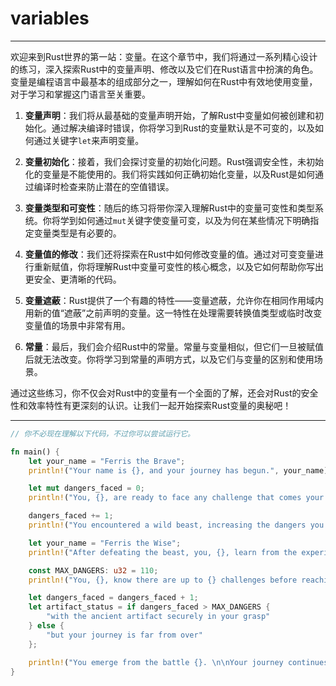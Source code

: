 # variables

---

欢迎来到Rust世界的第一站：变量。在这个章节中，我们将通过一系列精心设计的练习，深入探索Rust中的变量声明、修改以及它们在Rust语言中扮演的角色。变量是编程语言中最基本的组成部分之一，理解如何在Rust中有效地使用变量，对于学习和掌握这门语言至关重要。

1. **变量声明**：我们将从最基础的变量声明开始，了解Rust中变量如何被创建和初始化。通过解决编译时错误，你将学习到Rust的变量默认是不可变的，以及如何通过关键字`let`来声明变量。

2. **变量初始化**：接着，我们会探讨变量的初始化问题。Rust强调安全性，未初始化的变量是不能使用的。我们将实践如何正确初始化变量，以及Rust是如何通过编译时检查来防止潜在的空值错误。

3. **变量类型和可变性**：随后的练习将带你深入理解Rust中的变量可变性和类型系统。你将学到如何通过`mut`关键字使变量可变，以及为何在某些情况下明确指定变量类型是有必要的。

4. **变量值的修改**：我们还将探索在Rust中如何修改变量的值。通过对可变变量进行重新赋值，你将理解Rust中变量可变性的核心概念，以及它如何帮助你写出更安全、更清晰的代码。

5. **变量遮蔽**：Rust提供了一个有趣的特性——变量遮蔽，允许你在相同作用域内用新的值“遮蔽”之前声明的变量。这一特性在处理需要转换值类型或临时改变变量值的场景中非常有用。

6. **常量**：最后，我们会介绍Rust中的常量。常量与变量相似，但它们一旦被赋值后就无法改变。你将学习到常量的声明方式，以及它们与变量的区别和使用场景。

通过这些练习，你不仅会对Rust中的变量有一个全面的了解，还会对Rust的安全性和效率特性有更深刻的认识。让我们一起开始探索Rust变量的奥秘吧！

---

```rust
// 你不必现在理解以下代码，不过你可以尝试运行它。

fn main() {
    let your_name = "Ferris the Brave"; 
    println!("Your name is {}, and your journey has begun.", your_name);

    let mut dangers_faced = 0;
    println!("You, {}, are ready to face any challenge that comes your way.", your_name);

    dangers_faced += 1; 
    println!("You encountered a wild beast, increasing the dangers you've faced to {}.", dangers_faced);

    let your_name = "Ferris the Wise"; 
    println!("After defeating the beast, you, {}, learn from the experience and \nbecome wiser.", your_name);

    const MAX_DANGERS: u32 = 110;
    println!("You, {}, know there are up to {} challenges before reaching the \nancient artifact.", your_name, MAX_DANGERS);

    let dangers_faced = dangers_faced + 1;
    let artifact_status = if dangers_faced > MAX_DANGERS {
        "with the ancient artifact securely in your grasp"
    } else {
        "but your journey is far from over"
    };

    println!("You emerge from the battle {}. \n\nYour journey continues into the dark forest.🌲🌲🌲", artifact_status);
}

```

